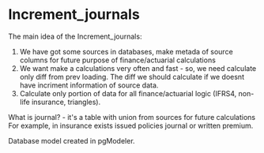 # Increment_journals
The main idea of the Increment_journals:
1.  We have got some sources in databases, make metada of source columns for future purpose of finance/actuarial calculations
2.  We want make a calculations very often and fast - so, we need calculate only diff from prev loading. The diff we should calculate if we doesnt have incriment information of source data.
3.  Calculate only portion of data for all finance/actuarial logic (IFRS4, non-life insurance, triangles). 

What is journal? - it's a table with union from sources for future calculations
For example, in insurance exists issued policies journal or written premium.

Database model created in pgModeler. 
